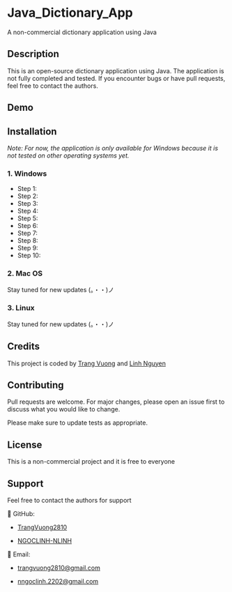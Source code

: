 # Java_Dictionary_App

A non-commercial dictionary application using Java 

## Description

This is an open-source dictionary application using Java. The application is not fully completed and tested. If you encounter bugs or have pull requests, feel free to contact the authors.

## Demo



## Installation

*Note: For now, the application is only available for Windows because it is not tested on other operating systems yet.*

### 1. Windows

- Step 1: 
- Step 2: 
- Step 3: 
- Step 4: 
- Step 5: 
- Step 6: 
- Step 7: 
- Step 8: 
- Step 9: 
- Step 10: 

### 2. Mac OS

Stay tuned for new updates (。・・)ノ

### 3. Linux

Stay tuned for new updates (。・・)ノ

## Credits

This project is coded by [Trang Vuong](https://github.com/TrangVuong2810) and [Linh Nguyen](https://github.com/NGOCLINH-NLINH)

## Contributing

Pull requests are welcome. For major changes, please open an issue first to discuss what you would like to change.

Please make sure to update tests as appropriate.

## License

This is a non-commercial project and it is free to everyone

## Support

Feel free to contact the authors for support

🌟 GitHub: 

+ [TrangVuong2810](https://github.com/TrangVuong2810)
    
+ [NGOCLINH-NLINH](https://github.com/NGOCLINH-NLINH)

🌟 Email: 

+ trangvuong2810@gmail.com
    
+ nngoclinh.2202@gmail.com
